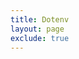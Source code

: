 ```yaml
---
title: Dotenv
layout: page
exclude: true
---
```



<!--stackedit_data:
eyJoaXN0b3J5IjpbMTIyNzY4MTI2OV19
-->